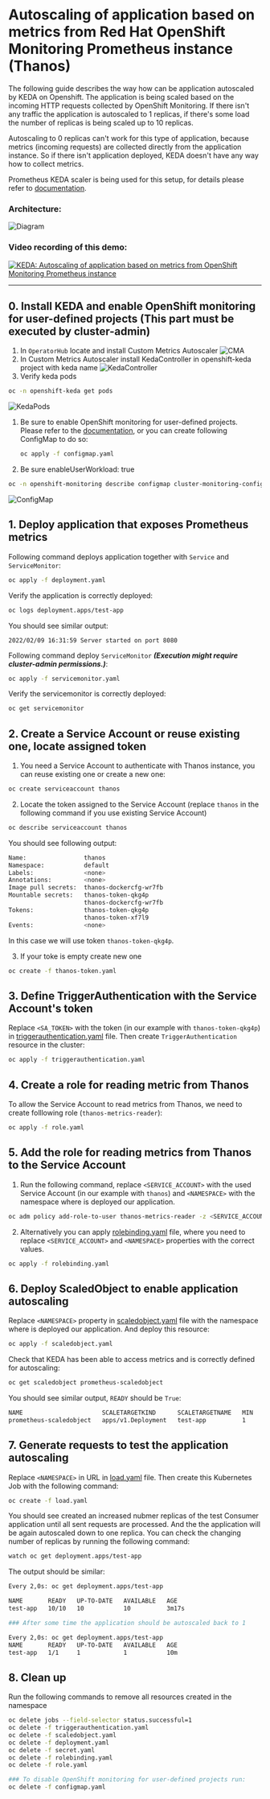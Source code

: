 # Autoscaling of application based on metrics from Red Hat OpenShift Monitoring Prometheus instance (Thanos)
The following guide describes the way how can be application autoscaled by KEDA on Openshift. The application is being scaled based on the incoming HTTP requests collected by OpenShift Monitoring. If there isn't any traffic the application is autoscaled to 1 replicas, if there's some load the number of replicas is being scaled up to 10 replicas. 

Autoscaling to 0 replicas can't work for this type of application, because metrics (incoming requests) are collected directly from the application instance. So if there isn't application deployed, KEDA doesn't have any way how to collect metrics.

Prometheus KEDA scaler is being used for this setup, for details please refer to [documentation](https://keda.sh/docs/latest/scalers/prometheus/).

### Architecture:
![Diagram](images/diagram.png?raw=true "Autoscaling of application based on Prometheus metrics")

### Video recording of this demo:
[![KEDA: Autoscaling of application based on metrics from OpenShift Monitoring Prometheus instance](https://img.youtube.com/vi/3T3VWCeyRgI/0.jpg)](https://youtu.be/3T3VWCeyRgI)

---

## 0. Install KEDA and enable OpenShift monitoring for user-defined projects (This part must be executed by cluster-admin)
 1. In `OperatorHub` locate and install Custom Metrics Autoscaler
![CMA](images/cma.png "Custome Metrics Autoscaler")
 1. In Custom Metrics Autoscaler install KedaController in openshift-keda project with keda name
![KedaController](images/keda-controller.png "KedaController")
 1. Verify keda pods
```bash
oc -n openshift-keda get pods
```
![KedaPods](images/keda-pods.png "KedaPods")
 1. Be sure to enable OpenShift monitoring for user-defined projects. Please refer to the [documentation](https://docs.redhat.com/en/documentation/openshift_container_platform/4.16/html/monitoring/configuring-user-workload-monitoring#enabling-monitoring-for-user-defined-projects-uwm_preparing-to-configure-the-monitoring-stack-uwm), or you can create following ConfigMap to do so:
    ```bash
    oc apply -f configmap.yaml
    ```

 2. Be sure enableUserWorkload: true
```bash
oc -n openshift-monitoring describe configmap cluster-monitoring-config
```
![ConfigMap](images/configmap.png "ConfigMap")

## 1. Deploy application that exposes Prometheus metrics
Following command deploys application together with `Service` and `ServiceMonitor`:
```bash
oc apply -f deployment.yaml
```
Verify the application is correctly deployed:
```bash
oc logs deployment.apps/test-app  
```
You should see similar output:
```
2022/02/09 16:31:59 Server started on port 8080
```
Following command deploy `ServiceMonitor` ***(Execution might require cluster-admin permissions.)***:
```bash
oc apply -f servicemonitor.yaml
```
Verify the servicemonitor is correctly deployed:
```bash
oc get servicemonitor
```

## 2. Create a Service Account or reuse existing one, locate assigned token
1. You need a Service Account to authenticate with Thanos instance, you can reuse existing one or create a new one:
```bash
oc create serviceaccount thanos 
```
2. Locate the token assigned to the Service Account (replace `thanos` in the following command if you use existing Service Account)
```bash
oc describe serviceaccount thanos 
```
You should see following output:
```bash
Name:                thanos
Namespace:           default
Labels:              <none>
Annotations:         <none>
Image pull secrets:  thanos-dockercfg-wr7fb
Mountable secrets:   thanos-token-qkg4p
                     thanos-dockercfg-wr7fb
Tokens:              thanos-token-qkg4p
                     thanos-token-xf7l9
Events:              <none>
```
In this case we will use token `thanos-token-qkg4p`.

3. If your toke is empty create new one
```bash
oc create -f thanos-token.yaml
```

## 3. Define TriggerAuthentication with the Service Account's token
Replace `<SA_TOKEN>` with the token (in our example with `thanos-token-qkg4p`) in [triggerauthentication.yaml](triggerauthentication.yaml) file. Then create `TriggerAuthentication` resource in the cluster:
```bash
oc apply -f triggerauthentication.yaml
```

## 4. Create a role for reading metric from Thanos
To allow the Service Account to read metrics from Thanos, we need to create folllowing role (`thanos-metrics-reader`):
```bash
oc apply -f role.yaml
```

## 5. Add the role for reading metrics from Thanos to the Service Account
 1. Run the following command, replace `<SERVICE_ACCOUNT>` with the used Service Account (in our example with `thanos`) and `<NAMESPACE>` with the namespace where is deployed our application.
```bash
oc adm policy add-role-to-user thanos-metrics-reader -z <SERVICE_ACCOUNT> --role-namespace=<NAMESPACE>
```
 2. Alternatively you can apply [rolebinding.yaml](rolebinding.yaml) file, where you need to replace `<SERVICE_ACCOUNT>` and `<NAMESPACE>` properties with the correct values.
```bash
oc apply -f rolebinding.yaml
```

## 6. Deploy ScaledObject to enable application autoscaling
Replace `<NAMESPACE>` property in [scaledobject.yaml](scaledobject.yaml) file with the namespace where is deployed our application. And deploy this resource:
```bash
oc apply -f scaledobject.yaml
```
Check that KEDA has been able to access metrics and is correctly defined for autoscaling:
```bash
oc get scaledobject prometheus-scaledobject 
```
You should see similar output, `READY` should be `True`:
```bash
NAME                      SCALETARGETKIND      SCALETARGETNAME   MIN   MAX   TRIGGERS     AUTHENTICATION                 READY   ACTIVE   FALLBACK   AGE
prometheus-scaledobject   apps/v1.Deployment   test-app          1     10    prometheus   keda-trigger-auth-prometheus   True    False    False      1m41s
```

## 7. Generate requests to test the application autoscaling
Replace `<NAMESPACE>` in URL in [load.yaml](load.yaml) file. Then create this Kubernetes Job with the following command:
```bash
oc create -f load.yaml
```
You should see created an increased nubmer replicas of the test Consumer application until all sent requests are processed. And the the application will be again autoscaled down to one replica. You can check the changing number of replicas by running the following command:
```bash
watch oc get deployment.apps/test-app
```

The output should be similar:
```bash
Every 2,0s: oc get deployment.apps/test-app

NAME       READY   UP-TO-DATE   AVAILABLE   AGE
test-app   10/10   10           10          3m17s

### After some time the application should be autoscaled back to 1

Every 2,0s: oc get deployment.apps/test-app
NAME       READY   UP-TO-DATE   AVAILABLE   AGE
test-app   1/1     1            1           10m
```

## 8. Clean up
Run the following commands to remove all resources created in the namespace
```bash
oc delete jobs --field-selector status.successful=1 
oc delete -f triggerauthentication.yaml
oc delete -f scaledobject.yaml
oc delete -f deployment.yaml
oc delete -f secret.yaml
oc delete -f rolebinding.yaml
oc delete -f role.yaml

### To disable OpenShift monitoring for user-defined projects run:
oc delete -f configmap.yaml
``` 
